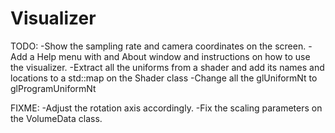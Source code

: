Visualizer
==========

TODO:
-Show the sampling rate and camera coordinates on the screen.
-Add a Help menu with and About window and instructions on how to use the visualizer.
-Extract all the uniforms from a shader and add its names and locations 
to a std::map on the Shader class
-Change all the glUniformNt to glProgramUniformNt 

FIXME:
-Adjust the rotation axis accordingly.
-Fix the scaling parameters on the VolumeData class.
